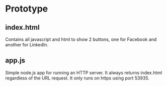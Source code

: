 # Prototype

## index.html 
Contains all javascript and html to show 2 buttons, one for Facebook and another for LinkedIn. 

## app.js
Simple node.js app for running an HTTP server. It always returns index.html regardless of the URL request. It only runs on https using port 53935.


